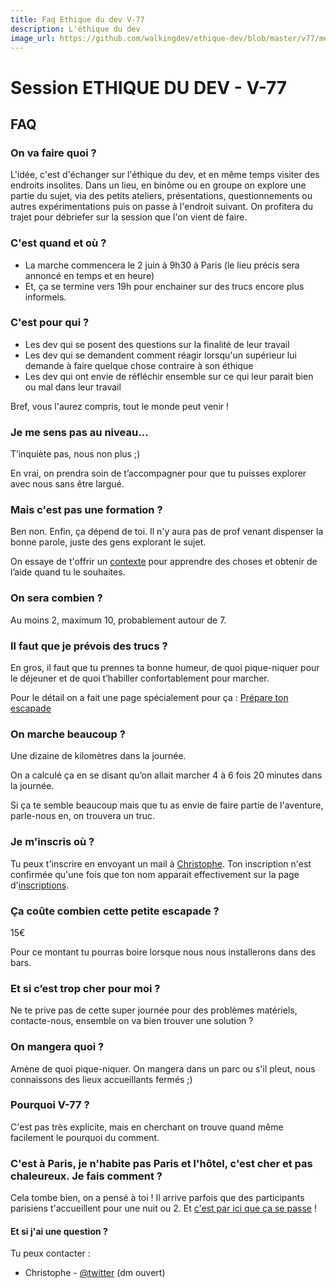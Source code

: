 ```yaml
---
title: Faq Ethique du dev V-77
description: L'éthique du dev
image_url: https://github.com/walkingdev/ethique-dev/blob/master/v77/media/banner-ethique-dev.jpg?raw=true
---
```


# Session ETHIQUE DU DEV - V-77

## FAQ

### On va faire quoi ?

L'idée, c'est d'échanger sur l'éthique du dev, et en même temps visiter des endroits insolites.
Dans un lieu, en binôme ou en groupe on explore une partie du sujet, via des petits ateliers, présentations, questionnements ou autres expérimentations puis on passe à l'endroit suivant.
On profitera du trajet pour débriefer sur la session que l'on vient de faire.

### C'est quand et où ?

- La marche commencera le 2 juin à 9h30 à Paris (le lieu précis sera annoncé en temps et en heure)
- Et, ça se termine vers 19h pour enchainer sur des trucs encore plus informels.

### C'est pour qui ?

- Les dev qui se posent des questions sur la finalité de leur travail
- Les dev qui se demandent comment réagir lorsqu'un supérieur lui demande à faire quelque chose contraire à son éthique
- Les dev qui ont envie de réfléchir ensemble sur ce qui leur parait bien ou mal dans leur travail

Bref, vous l'aurez compris, tout le monde peut venir !

### Je me sens pas au niveau…

T’inquiète pas, nous non plus ;)

En vrai, on prendra soin de t’accompagner pour que tu puisses explorer avec nous sans être largué.

### Mais c'est pas une formation ?

Ben non. Enfin, ça dépend de toi. Il n'y aura pas de prof venant dispenser la bonne parole, juste des gens explorant le sujet.

On essaye de t'offrir un [contexte](http://walkingdev.fr/#walkingdev/coaching/blob/master/v77/contexte.md) pour apprendre des choses et obtenir de l’aide quand tu le souhaites.

### On sera combien ?

Au moins 2, maximum 10, probablement autour de 7. 

### Il faut que je prévois des trucs ?

En gros, il faut que tu prennes ta bonne humeur, de quoi pique-niquer pour le déjeuner et de quoi t’habiller confortablement pour marcher.

Pour le détail on a fait une page spécialement pour ça : [Prépare ton escapade](http://walkingdev.fr/#walkingdev/coaching/blob/master/v77/prepare-ton-escapade.md)

### On marche beaucoup ?

Une dizaine de kilomètres dans la journée.

On a calculé ça en se disant qu’on allait marcher 4 à 6 fois 20 minutes dans la journée.

Si ça te semble beaucoup mais que tu as envie de faire partie de l'aventure, parle-nous en, on trouvera un truc.

### Je m'inscris où ?

Tu peux t'inscrire en envoyant un mail à [Christophe](mailto:christophe@robiweb.net). Ton inscription n'est confirmée qu'une fois que ton nom apparait effectivement sur la page d'[inscriptions](http://walkingdev.fr/#walkingdev/ethique-dev/blob/master/v77/inscriptions.md).

### Ça coûte combien cette petite escapade ?

15€

Pour ce montant tu pourras boire lorsque nous nous installerons dans des bars.

### Et si c’est trop cher pour moi ?

Ne te prive pas de cette super journée pour des problèmes matériels, contacte-nous, ensemble on va bien trouver une solution ?

### On mangera quoi ?

Amène de quoi pique-niquer. On mangera dans un parc ou s'il pleut, nous connaissons des lieux accueillants fermés ;)

### Pourquoi V-77 ?

C'est pas très explicite, mais en cherchant on trouve quand même facilement le pourquoi du comment.

### C'est à Paris, je n'habite pas Paris et l'hôtel, c'est cher et pas chaleureux. Je fais comment ?

Cela tombe bien, on a pensé à toi ! Il arrive parfois que des participants parisiens t'accueillent pour une nuit ou 2. Et [c'est par ici que ça se passe](https://github.com/walkingdev/ethique-dev/edit/master/v77/hebergement.md) !

#### Et si j'ai une question ?

Tu peux contacter :
- Christophe - [@twitter](http://twitter.com/krichtof) (dm ouvert)
